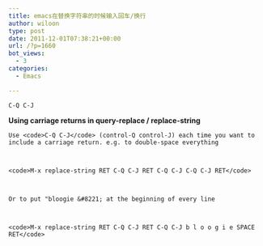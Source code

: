```yaml
---
title: emacs在替换字符串的时候输入回车/换行
author: wiloon
type: post
date: 2011-12-01T07:38:21+00:00
url: /?p=1660
bot_views:
  - 3
categories:
  - Emacs

---
```

`C-Q C-J`

**Using carriage returns in query-replace / replace-string**

<div id="detail">
  
    Use <code>C-Q C-J</code> (control-Q control-J) each time you want to include a carriage return. e.g. to double-space everything
  
  
  
    <code>M-x replace-string RET C-Q C-J RET C-Q C-J C-Q C-J RET</code>
  
  
  
    Or to put "bloogie &#8221; at the beginning of every line
  
  
  
    <code>M-x replace-string RET C-Q C-J RET C-Q C-J b l o o g i e SPACE RET</code>
  
